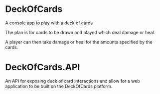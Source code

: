# DeckOfCards
A console app to play with a deck of cards

The plan is for cards to be drawn and played which deal damage or heal.

A player can then take damage or heal for the amounts specified by the cards.

# DeckOfCards.API
An API for exposing deck of card interactions and allow for a web application to be built on the DeckOfCards platform.
